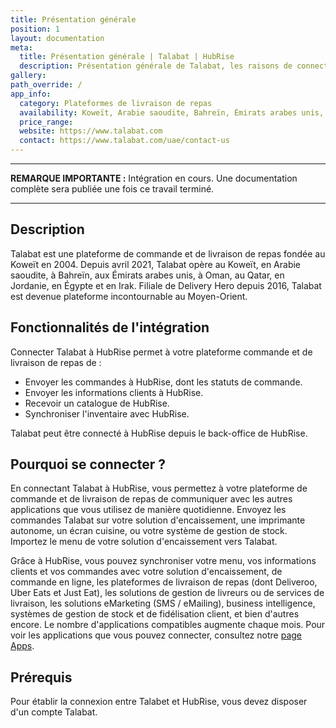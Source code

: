 ```yaml
---
title: Présentation générale
position: 1
layout: documentation
meta:
  title: Présentation générale | Talabat | HubRise
  description: Présentation générale de Talabat, les raisons de connecter votre plateforme de livraison de repas à HubRise et les fonctionnalités de l'intégration avec HubRise.
gallery:
path_override: /
app_info:
  category: Plateformes de livraison de repas
  availability: Koweït, Arabie saoudite, Bahreïn, Émirats arabes unis, Oman, Qatar, Jordanie, Égypte et Irak
  price_range:
  website: https://www.talabat.com
  contact: https://www.talabat.com/uae/contact-us
---
```


---

**REMARQUE IMPORTANTE :** Intégration en cours. Une documentation complète sera publiée une fois ce travail terminé.

---

## Description

Talabat est une plateforme de commande et de livraison de repas fondée au Koweït en 2004. Depuis avril 2021, Talabat opère au Koweït, en Arabie saoudite, à Bahreïn, aux Émirats arabes unis, à Oman, au Qatar, en Jordanie, en Égypte et en Irak. Filiale de Delivery Hero depuis 2016, Talabat est devenue plateforme incontournable au Moyen-Orient.

## Fonctionnalités de l'intégration

Connecter Talabat à HubRise permet à votre plateforme commande et de livraison de repas de :

- Envoyer les commandes à HubRise, dont les statuts de commande.
- Envoyer les informations clients à HubRise.
- Recevoir un catalogue de HubRise.
- Synchroniser l'inventaire avec HubRise.

Talabat peut être connecté à HubRise depuis le back-office de HubRise.

## Pourquoi se connecter ?

En connectant Talabat à HubRise, vous permettez à votre plateforme de commande et de livraison de repas de communiquer avec les autres applications que vous utilisez de manière quotidienne. Envoyez les commandes Talabat sur votre solution d'encaissement, une imprimante autonome, un écran cuisine, ou votre système de gestion de stock. Importez le menu de votre solution d'encaissement vers Talabat.

Grâce à HubRise, vous pouvez synchroniser votre menu, vos informations clients et vos commandes avec votre solution d'encaissement, de commande en ligne, les plateformes de livraison de repas (dont Deliveroo, Uber Eats et Just Eat), les solutions de gestion de livreurs ou de services de livraison, les solutions eMarketing (SMS / eMailing), business intelligence, systèmes de gestion de stock et de fidélisation client, et bien d'autres encore. Le nombre d'applications compatibles augmente chaque mois. Pour voir les applications que vous pouvez connecter, consultez notre [page Apps](/apps).

## Prérequis

Pour établir la connexion entre Talabet et HubRise, vous devez disposer d'un compte Talabat.
